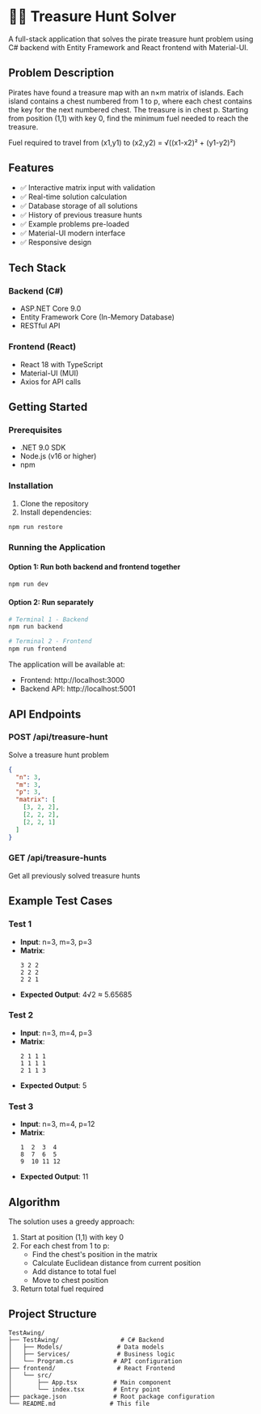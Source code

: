 # 🏴‍☠️ Treasure Hunt Solver

A full-stack application that solves the pirate treasure hunt problem using C# backend with Entity Framework and React
frontend with Material-UI.

## Problem Description

Pirates have found a treasure map with an n×m matrix of islands. Each island contains a chest numbered from 1 to p,
where each chest contains the key for the next numbered chest. The treasure is in chest p. Starting from position (1,1)
with key 0, find the minimum fuel needed to reach the treasure.

Fuel required to travel from (x1,y1) to (x2,y2) = √((x1-x2)² + (y1-y2)²)

## Features

- ✅ Interactive matrix input with validation
- ✅ Real-time solution calculation
- ✅ Database storage of all solutions
- ✅ History of previous treasure hunts
- ✅ Example problems pre-loaded
- ✅ Material-UI modern interface
- ✅ Responsive design

## Tech Stack

### Backend (C#)

- ASP.NET Core 9.0
- Entity Framework Core (In-Memory Database)
- RESTful API

### Frontend (React)

- React 18 with TypeScript
- Material-UI (MUI)
- Axios for API calls

## Getting Started

### Prerequisites

- .NET 9.0 SDK
- Node.js (v16 or higher)
- npm

### Installation

1. Clone the repository
2. Install dependencies:

```bash
npm run restore
```

### Running the Application

#### Option 1: Run both backend and frontend together

```bash
npm run dev
```

#### Option 2: Run separately

```bash
# Terminal 1 - Backend
npm run backend

# Terminal 2 - Frontend  
npm run frontend
```

The application will be available at:

- Frontend: http://localhost:3000
- Backend API: http://localhost:5001

## API Endpoints

### POST /api/treasure-hunt

Solve a treasure hunt problem

```json
{
  "n": 3,
  "m": 3, 
  "p": 3,
  "matrix": [
    [3, 2, 2],
    [2, 2, 2], 
    [2, 2, 1]
  ]
}
```

### GET /api/treasure-hunts

Get all previously solved treasure hunts

## Example Test Cases

### Test 1

- **Input**: n=3, m=3, p=3
- **Matrix**:
  ```
  3 2 2
  2 2 2
  2 2 1
  ```
- **Expected Output**: 4√2 ≈ 5.65685

### Test 2

- **Input**: n=3, m=4, p=3
- **Matrix**:
  ```
  2 1 1 1
  1 1 1 1
  2 1 1 3
  ```
- **Expected Output**: 5

### Test 3

- **Input**: n=3, m=4, p=12
- **Matrix**:
  ```
  1  2  3  4
  8  7  6  5
  9  10 11 12
  ```
- **Expected Output**: 11

## Algorithm

The solution uses a greedy approach:

1. Start at position (1,1) with key 0
2. For each chest from 1 to p:
    - Find the chest's position in the matrix
    - Calculate Euclidean distance from current position
    - Add distance to total fuel
    - Move to chest position
3. Return total fuel required

## Project Structure

```
TestAwing/
├── TestAwing/                 # C# Backend
│   ├── Models/               # Data models
│   ├── Services/             # Business logic
│   └── Program.cs           # API configuration
├── frontend/                 # React Frontend
│   └── src/
│       ├── App.tsx          # Main component
│       └── index.tsx        # Entry point
├── package.json             # Root package configuration
└── README.md               # This file
```
